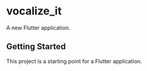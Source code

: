 # vocalize_it

A new Flutter application.

## Getting Started

This project is a starting point for a Flutter application.


